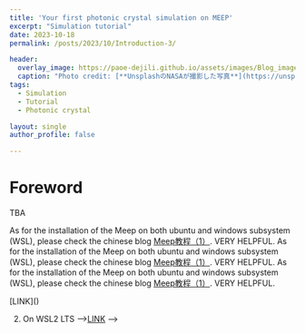 ```yaml
---
title: 'Your first photonic crystal simulation on MEEP'
excerpt: "Simulation tutorial"
date: 2023-10-18
permalink: /posts/2023/10/Introduction-3/

header:
  overlay_image: https://paoe-dejili.github.io/assets/images/Blog_images2.jpg
  caption: "Photo credit: [**UnsplashのNASAが撮影した写真**](https://unsplash.com/ja/%E5%86%99%E7%9C%9F/Q1p7bh3SHj8)"   
tags:
  - Simulation 
  - Tutorial 
  - Photonic crystal 

layout: single 
author_profile: false 

---
```


Foreword
=====

TBA

As for the installation of the Meep on both ubuntu and windows subsystem (WSL), please check the chinese blog [Meep教程（1）](https://zhuanlan.zhihu.com/p/162148062). VERY HELPFUL. As for the installation of the Meep on both ubuntu and windows subsystem (WSL), please check the chinese blog [Meep教程（1）](https://zhuanlan.zhihu.com/p/162148062). VERY HELPFUL. As for the installation of the Meep on both ubuntu and windows subsystem (WSL), please check the chinese blog [Meep教程（1）](https://zhuanlan.zhihu.com/p/162148062). VERY HELPFUL. 

<!-- 关于Meep的安装问题，建议区查看知乎用户 [knife lee](https://knifelees3.github.io/) 的文章 [Meep教程（1）](https://zhuanlan.zhihu.com/p/162148062)，已经总结的很全面啦。

我稍微添加一点点针对ubuntu下安装Meep的小细节。

As for the installation of the Meep on both ubuntu and windows subsystem (WSL), please check the chinese blog [Meep教程（1）](https://zhuanlan.zhihu.com/p/162148062). VERY HELPFUL. 

Hardware
------
Meep support calculation on multi-core. 

My personal workstation:

CPU: i9-10980XE
RAM: (4 x 32G) 128G DDR4-3200 

Storage: 4TB HDD x2, 1 TB SSD x2

Graphics card: RTX 2080Ti

System: Ubuntu 22.04 LTS

Installation on Ubuntu 22.04 LTS
=====

1. Download miniconda and install

2. Create conda environment and install Peep (parallel Meep)

3. Install jupyter-notebook

4. Run your first simulation

Installation on Windows Subsystem for Linux (WSL2)
=====

1. Download miniconda and install

2. Create conda environment and install Peep (parallel Meep)

3. Install jupyter-notebook

4. Run your first simulation

Check the video
=====

1. On Ubuntu 22.04 LTS -->[LINK]()
2. On WSL2 LTS -->[LINK]() -->

